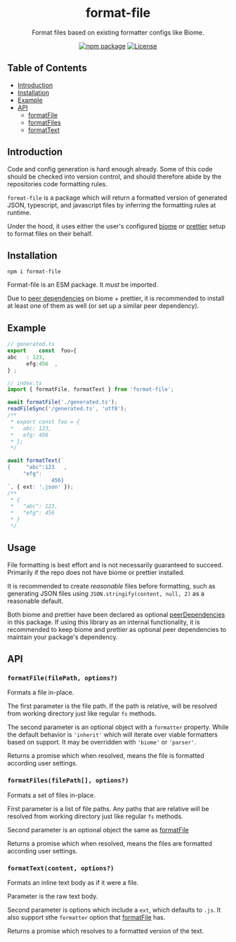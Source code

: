 <div style="text-align:center">

# format-file
Format files based on existing formatter configs like Biome.

[![npm package](https://badge.fury.io/js/format-file.svg)](https://www.npmjs.com/package/format-file)
[![License](https://img.shields.io/npm/l/format-file.svg)](https://github.com/JacobLey/leyman/blob/main/tools/format-file/LICENSE)

</div>

## Table of Contents

- [Introduction](#introduction)
- [Installation](#installation)
- [Example](#example)
- [API](#api)
  - [formatFile](#formatfilefilepath-options)
  - [formatFiles](#formatfilesfilepath-options)
  - [formatText](#formattextcontent-options)

## Introduction

Code and config generation is hard enough already. Some of this code should be checked into version control, and should therefore abide by the repositories code formatting rules.

`format-file` is a package which will return a formatted version of generated JSON, typescript, and javascript files by inferring the formatting rules at runtime.

Under the hood, it uses either the user's configured [biome](https://biomejs.dev/) or [prettier](https://prettier.io/) setup to format files on their behalf.

## Installation

`npm i format-file`

Format-file is an ESM package. It _must_ be imported.

Due to [peer dependencies](https://docs.npmjs.com/cli/v10/configuring-npm/package-json#peerdependenciesmeta) on biome + prettier, it is recommended to install at least one of them as well (or set up a similar peer dependency).

## Example

```ts
// generated.ts
export    const  foo={
abc   : 123,
      efg:456  ,
} ;

// index.ts
import { formatFile, formatText } from 'format-file';

await formatFile('./generated.ts');
readFileSync('/generated.ts', 'utf8');
/**
 * export const foo = {
 *   abc: 123,
 *   efg: 456
 * };
 */

await formatText(`
{     "abc":123   ,
     "efg":
              456}
`, { ext: '.json' });
/**
 * {
 *   "abc": 123,
 *   "efg": 456
 * }
 */
```

## Usage

File formatting is best effort and is not necessarily guaranteed to succeed. Primarily if the repo does not have biome or prettier installed.

It is recommended to create _reasonable_ files before formatting, such as generating JSON files using `JSON.stringify(content, null, 2)` as a reasonable default.

Both biome and prettier have been declared as optional [peerDependencies](https://docs.npmjs.com/cli/v10/configuring-npm/package-json#peerdependenciesmeta) in this package. If using this library as an internal functionality, it is recommended to keep biome and prettier as optional peer dependencies to maintain your package's dependency.

## API

### `formatFile(filePath, options?)`

Formats a file in-place.

The first parameter is the file path. If the path is relative, will be resolved from working directory just like regular `fs` methods.

The second parameter is an optional object with a `formatter` property.
While the default behavior is `'inherit'` which will iterate over viable formatters based on support. It may be overridden with `'biome'` or `'parser'`.

Returns a promise which when resolved, means the file is formatted according user settings.

### `formatFiles(filePath[], options?)`

Formats a set of files in-place.

First parameter is a list of file paths. Any paths that are relative will be resolved from working directory just like regular `fs` methods.

Second parameter is an optional object the same as [formatFile](#formatfilefilepath-options)

Returns a promise which when resolved, means the files are formatted according user settings.

### `formatText(content, options?)`

Formats an inline text body as if it were a file.

Parameter is the raw text body.

Second parameter is options which include a `ext`, which defaults to `.js`. It also support sthe `formatter` option that [formatFile](#formatfilefilepath-options) has.

Returns a promise which resolves to a formatted version of the text.
